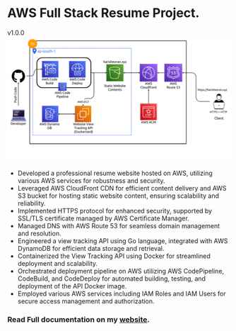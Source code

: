 # AWS Full Stack Resume Project.
v1.0.0
![](./img/featured.png)


- Developed a professional resume website hosted on AWS, utilizing various AWS services for robustness and security.
- Leveraged AWS CloudFront CDN for efficient content delivery and AWS S3 bucket for hosting static website content, ensuring scalability and reliability.
- Implemented HTTPS protocol for enhanced security, supported by SSL/TLS certificate managed by AWS Certificate Manager.
- Managed DNS with AWS Route 53 for seamless domain management and resolution.
- Engineered a view tracking API using Go language, integrated with AWS DynamoDB for efficient data storage and retrieval.
- Containerized the View Tracking API using Docker for streamlined deployment and scalability.
- Orchestrated deployment pipeline on AWS utilizing AWS CodePipeline, CodeBuild, and CodeDeploy for automated building, testing, and deployment of the API Docker image.
- Employed various AWS services including IAM Roles and IAM Users for secure access management and authorization.

### Read Full documentation on my [website](https://harisheoran.github.io/projects/aws_resume/).